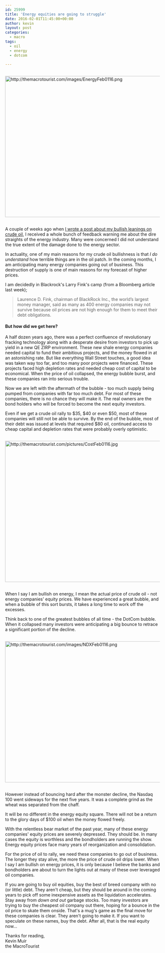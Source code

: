 ```yaml
---
id: 25999
title: 'Energy equities are going to struggle'
date: 2016-02-01T11:45:00+00:00
author: kevin
layout: post
categories:
  - macro
tags:
  - oil
  - energy
  - dotcom
 
---
```


<img src="http://themacrotourist.com/images/EnergyFeb0116.png" alt="http://themacrotourist.com/images/EnergyFeb0116.png" width="750" height="460" style="margin:30px auto;display:block;"></a>

A couple of weeks ago when [I wrote a post about my bullish leanings on crude oil](<http://themacrotourist.com/blog/2016/01/15/gutsiest-move-i-ever-saw-mav/>), I received a whole bunch of feedback warning me about the dire straights of the energy industry.  Many were concerned I did not understand the true extent of the damage done to the energy sector.  

In actuality, one of my main reasons for my crude oil bullishness is that *I do understand* how terrible things are in the oil patch.  In the coming months, I am anticipating many energy companies going out of business.  This destruction of supply is one of main reasons for my forecast of higher prices.

I am decidedly in Blackrock's Larry Fink's camp (from a Bloomberg article last week);

>Laurence D. Fink, chairman of BlackRock Inc., the world’s largest money manager, said as many as 400 energy companies may not survive because oil prices are not high enough for them to meet their debt obligations.

#### But how did we get here?

A half dozen years ago, there was a perfect confluence of revolutionary fracking technology along with a desperate desire from investors to pick up yield in a new QE ZIRP environment.  These new shale energy companies needed capital to fund their ambitious projects, and the money flowed in at an astonishing rate.  But like everything Wall Street touches, a good idea was taken way too far, and too many poor projects were financed.  These projects faced high depletion rates and needed cheap cost of capital to be economical.  When the price of oil collapsed, the energy bubble burst, and these companies ran into serious trouble.

Now we are left with the aftermath of the bubble - too much supply being pumped from companies with far too much debt.  For most of these companies, there is no chance they will make it.  The real owners are the bond holders who will be forced to become the next equity investors.  

Even if we get a crude oil rally to $35, $40 or even $50, most of these companies will still not be able to survive.  By the end of the bubble, most of their debt was issued at levels that required $80 oil, continued access to cheap capital and depletion rates that were probably overly optimistic.  

<img src="http://themacrotourist.com/images/CostFeb0116.jpg" alt="http://themacrotourist.com/pictures/CostFeb0116.jpg" width="750" height="460" style="margin:30px auto;display:block;"></a>

When I say I am bullish on energy, I mean the actual price of crude oil - not energy companies' equity prices.  We have experienced a great bubble, and when a bubble of this sort bursts, it takes a long time to work off the excesses.   

Think back to one of the greatest bubbles of all time - the DotCom bubble.  When it collapsed many investors were anticipating a big bounce to retrace a significant portion of the decline.  

<img src="http://themacrotourist.com/images/NDXFeb0116.png" alt="http://themacrotourist.com/images/NDXFeb0116.png" width="750" height="460" style="margin:30px auto;display:block;"></a>

However instead of bouncing hard after the monster decline, the Nasdaq 100 went sideways for the next five years.  It was a complete grind as the wheat was separated from the chaff.  

It will be no different in the energy equity square.  There will not be a return to the glory days of $100 oil when the money flowed freely.  

With the relentless bear market of the past year, many of these energy companies' equity prices are severely depressed. They should be.  In many cases the equity is worthless and the bondholders are running the show.  Energy equity prices face many years of reorganization and consolidation.


For the price of oil to rally, we need these companies to go out of business.  The longer they stay alive, the more the price of crude oil drips lower.  When I say I am bullish on energy prices, it is only because I believe the banks and bondholders are about to turn the lights out at many of these over leveraged oil companies.  

If you are going to buy oil equities, buy the best of breed company with no (or little) debt.  They aren't cheap, but they should be around in the coming years to pick off some inexpensive assets as the liquidation accelerates.  Stay away from *down and out* garbage stocks.  Too many investors are trying to buy the cheapest oil company out there, hoping for a bounce in the oil price to skate them onside.  That's a mug's game as the final move for these companies is clear.  They aren't going to make it.  If you want to speculate on these names, buy the debt.  After all, that is the real equity now...

Thanks for reading,  
Kevin Muir  
the MacroTourist  
